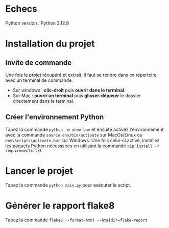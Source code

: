 # Echecs

Python version : Python 3.12.8
 
# Installation du projet
## Invite de commande
Une fois le projet récupéré et extrait, il faut se rendre dans ce répertoire avec un terminal de commande. 
- Sur windows : **clic-droit** puis **ouvrir dans le terminal**.
- Sur Mac : **ouvrir un terminal** puis **glisser-déposer** le dossier directement dans le terminal.

## Créer l'environnement Python
Tapez la commande ```python -m venv env``` et ensuite activez l'environnement avec la commande ```source env/bin/activate``` sur MacOs/Linux ou ```env\Scripts\activate.bat``` sur Windows.
Une fois celui-ci activé, installez les paquets Python nécessaires en utilisant la commande ```pip install -r requirements.txt```

# Lancer le projet
Tapez la commande ```python main.py``` pour exécuter le script.

# Générer le rapport flake8
Tapez la commande ```flake8 --format=html --htmldir=flake-report```
